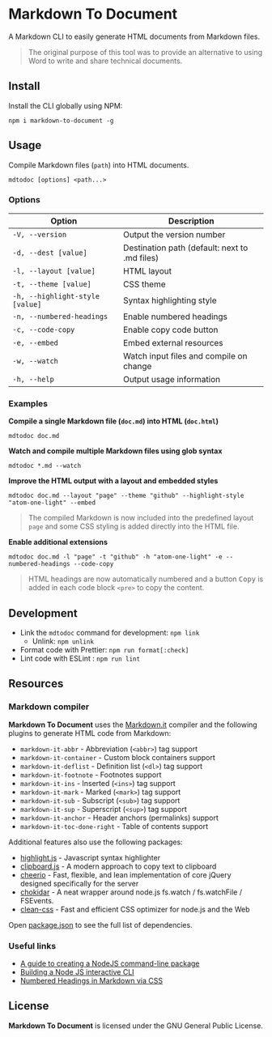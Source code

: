 # Markdown To Document

A Markdown CLI to easily generate HTML documents from Markdown files.

> The original purpose of this tool was to provide an alternative to using
> Word to write and share technical documents.

## Install

Install the CLI globally using NPM:

```shell
npm i markdown-to-document -g
```

## Usage

Compile Markdown files (`path`) into HTML documents.

```shell
mdtodoc [options] <path...>
```

### Options

| Option                          | Description                                   |
| ------------------------------- | --------------------------------------------- |
| `-V, --version`                 | Output the version number                     |
| `-d, --dest [value]`            | Destination path (default: next to .md files) |
| `-l, --layout [value]`          | HTML layout                                   |
| `-t, --theme [value]`           | CSS theme                                     |
| `-h, --highlight-style [value]` | Syntax highlighting style                     |
| `-n, --numbered-headings`       | Enable numbered headings                      |
| `-c, --code-copy`               | Enable copy code button                       |
| `-e, --embed`                   | Embed external resources                      |
| `-w, --watch`                   | Watch input files and compile on change       |
| `-h, --help`                    | Output usage information                      |

### Examples

**Compile a single Markdown file (`doc.md`) into HTML (`doc.html`)**

```shell
mdtodoc doc.md
```

**Watch and compile multiple Markdown files using glob syntax**

```shell
mdtodoc *.md --watch
```

**Improve the HTML output with a layout and embedded styles**

```shell
mdtodoc doc.md --layout "page" --theme "github" --highlight-style "atom-one-light" --embed
```

> The compiled Markdown is now included into the predefined layout `page`
> and some CSS styling is added directly into the HTML file.

**Enable additional extensions**

```shell
mdtodoc doc.md -l "page" -t "github" -h "atom-one-light" -e --numbered-headings --code-copy
```

> HTML headings are now automatically numbered and a button <kbd>Copy</kbd>
> is added in each code block `<pre>` to copy the content.

## Development

- Link the `mdtodoc` command for development: `npm link`
  - Unlink: `npm unlink`
- Format code with Prettier: `npm run format[:check]`
- Lint code with ESLint : `npm run lint`

## Resources

### Markdown compiler

**Markdown To Document** uses the [Markdown.it](https://github.com/markdown-it/markdown-it)
compiler and the following plugins to generate HTML code from Markdown:

- `markdown-it-abbr` - Abbreviation (`<abbr>`) tag support
- `markdown-it-container` - Custom block containers support
- `markdown-it-deflist` - Definition list (`<dl>`) tag support
- `markdown-it-footnote` - Footnotes support
- `markdown-it-ins` - Inserted (`<ins>`) tag support
- `markdown-it-mark` - Marked (`<mark>`) tag support
- `markdown-it-sub` - Subscript (`<sub>`) tag support
- `markdown-it-sup` - Superscript (`<sup>`) tag support
- `markdown-it-anchor` - Header anchors (permalinks) support
- `markdown-it-toc-done-right` - Table of contents support

Additional features also use the following packages:

- [highlight.js](https://highlightjs.org/) - Javascript syntax highlighter
- [clipboard.js](https://clipboardjs.com/) - A modern approach to copy text to clipboard
- [cheerio](https://cheerio.js.org/) - Fast, flexible, and lean implementation of core
  jQuery designed specifically for the server
- [chokidar](https://github.com/paulmillr/chokidar) - A neat wrapper around node.js
  fs.watch / fs.watchFile / FSEvents.
- [clean-css](https://github.com/jakubpawlowicz/clean-css) - Fast and efficient
  CSS optimizer for node.js and the Web

Open [package.json](package.json) to see the full list of dependencies.

### Useful links

- [A guide to creating a NodeJS command-line package](https://medium.com/netscape/a-guide-to-create-a-nodejs-command-line-package-c2166ad0452e)
- [Building a Node JS interactive CLI](https://codeburst.io/building-a-node-js-interactive-cli-3cb80ed76c86)
- [Numbered Headings in Markdown via CSS](https://gist.github.com/patik/89ee6092c72a9e39950445c01598517a)

## License

**Markdown To Document** is licensed under the GNU General Public License.
